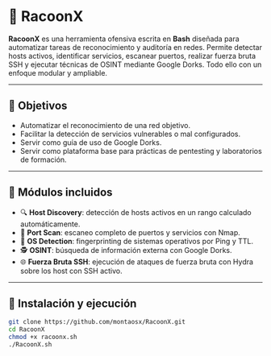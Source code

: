 # 🦝 RacoonX

**RacoonX** es una herramienta ofensiva escrita en **Bash** diseñada para automatizar tareas de reconocimiento y auditoría en redes. Permite detectar hosts activos, identificar servicios, escanear puertos, realizar fuerza bruta SSH y ejecutar técnicas de OSINT mediante Google Dorks. Todo ello con un enfoque modular y ampliable.

---

## 🎯 Objetivos

- Automatizar el reconocimiento de una red objetivo.
- Facilitar la detección de servicios vulnerables o mal configurados.
- Servir como guía de uso de Google Dorks.
- Servir como plataforma base para prácticas de pentesting y laboratorios de formación.

---

## 🧩 Módulos incluidos

- 🔍 **Host Discovery**: detección de hosts activos en un rango calculado automáticamente.
- 🔗 **Port Scan**: escaneo completo de puertos y servicios con Nmap.
- 🧠 **OS Detection**: fingerprinting de sistemas operativos por Ping y TTL.
- 🕵️ **OSINT**: búsqueda de información externa con Google Dorks.
- 🌐 **Fuerza Bruta SSH**: ejecución de ataques de fuerza bruta con Hydra sobre los host con SSH activo.

---

## 🚀 Instalación y ejecución

```bash
git clone https://github.com/montaosx/RacoonX.git
cd RacoonX
chmod +x racoonx.sh
./RacoonX.sh
